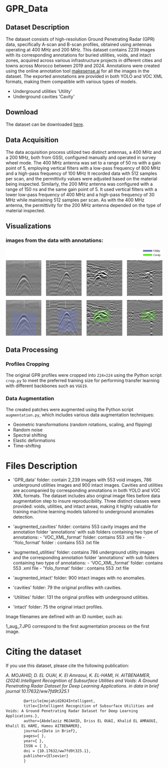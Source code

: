 # GPR_Data

## Dataset Description
The dataset consists of high-resolution Ground Penetrating Radar (GPR) data, specifically A-scan and B-scan profiles, obtained using antennas operating at 400 MHz and 200 MHz. This dataset contains 2239 images with its corresponding annotations for buried utilities, voids, and intact zones, acquired across various infrastructure projects in different cities and towns across Morocco between 2019 and 2024. Annotations were created using the online annotation tool [makesense.ai](https://www.makesense.ai/) for all the images in the dataset. The exported annotations are provided in both YOLO and VOC XML formats, making them compatible with various types of models. 

- Underground utilities 'Utility'
- Underground cavities 'Cavity'

## Download
The dataset can be downloaded [here](https://data.mendeley.com/datasets/ww7fd9t325/1).

## Data Acquisition

The data acquisition process utilized two distinct antennas, a 400 MHz and a 200 MHz, both from GSSI, configured manually and operated in survey wheel mode. The 400 MHz antenna was set to a range of 50 ns with a gain point of 5, employing vertical filters with a low-pass frequency of 800 MHz and a high-pass frequency of 100 MHz It recorded data with 512 samples per scan, and the permittivity values were adjusted based on the material being inspected. Similarly, the 200 MHz antenna was configured with a range of 150 ns and the same gain point of 5. It used vertical filters with a lower low-pass frequency of 400 MHz and a high-pass frequency of 30 MHz while maintaining 512 samples per scan. As with the 400 MHz antenna, the permittivity for the 200 MHz antenna depended on the type of material inspected.
## Visualizations

### images from the data with annotations:

![Screenshot](dataset.png)

## Data Processing

### Profiles Cropping
The original GPR profiles were cropped into `224×224` using the Python script `crop.py` to meet the preferred training size for performing transfer learning with different backbones such as `VGG19`.

### Data Augmentation
The created patches were augmented using the Python script `augmentation.py`, which includes various data augmentation techniques:
- Geometric transformations (random rotations, scaling, and flipping)
- Random noise
- Spectral shifting
- Elastic deformations
- Time-shifting

# Files Description

- 'GPR_data' folder: contain 2,239 images with 553 void images, 786 underground utilities images and 900 intact images. Cavities and utilities are accompanied by corresponding annotations in both YOLO and VOC XML formats. The dataset includes also original image files before data augmentation step to insure reproducibility. Three distinct classes were provided: voids, utilities, and intact areas, making it highly valuable for training machine learning models tailored to underground anomalies detection. 

- 'augmented_cavities' folder: contains 553 cavity images and the annotation folder 'annotations' with sub folders containing two type of annotations:
            - 'VOC_XML_format' folder: contains 553 .xml file 
            - 'Yolo_format' folder : contains 553 .txt file 
    
- 'augmented_utilities' folder: contains 786 underground utility images and the corresponding annotation folder 'annotations' with sub folders containing two type of annotations:
            - 'VOC_XML_format' folder: contains 553 .xml file 
            - 'Yolo_format' folder : contains 553 .txt file
- 'augmented_intact' folder: 900 intact images with no anomalies.
- 'cavities' folder: 79 the original profiles with cavities.
- 'Utilities' folder: 131 the original profiles with underground utilities.
- 'intact' folder: 75 the original intact profiles.

Image filenames are defined with an ID number, such as:
 
 1_aug_7.JPG correspond to the first augmentation process on the first image.
 
# Citing the dataset

If you use this dataset, please cite the following publication:

_A. MOJAHID, D. EL OUAI, K. El Amraoui, K. EL-HAMI,  H. AITBENAMER, (2024).Intelligent Recognition of Subsurface Utilities and Voids: A Ground Penetrating Radar Dataset for Deep Learning Applications. in data in brief journal 10.17632/ww7fd9t325.1_ 


            @article{mojahid2024Intelligent,
            title={Intelligent Recognition of Subsurface Utilities and Voids: A Ground Penetrating Radar Dataset for Deep Learning Applications.},
            author={Abdelaziz MOJAHID, Driss EL OUAI, Khalid EL AMRAOUI, Khalil EL HAMI, Hamou AITBENAMER},
            journal={Data in Brief},
            pages={ },
            year={ },
            ISSN = { },
            doi = {10.17632/ww7fd9t325.1},
            publisher={Elsevier}
            }
            

            
